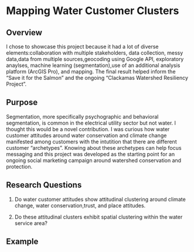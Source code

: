 # Mapping Water Customer Clusters

## Overview

I chose to showcase this project because it had a lot of diverse elements:collaboration with multiple stakeholders, data collection, messy data,data from multiple sources,geocoding using Google API, exploratory anaylses, machine learning (segmentation),use of an additional analysis platform (ArcGIS Pro), and mapping. The final result helped inform the “Save it for the Salmon” and the ongoing “Clackamas Watershed Resiliency Project”.

## Purpose

Segmentation, more specifically psychographic and behavioral segmentation, is common in the electrical utility sector but not water. I thought this would be a novel contribution. I was curious how water customer attitudes around water conservation and climate change manifested among customers with the intutition that there are different customer “archetypes”. Knowing about these archetypes can help focus messaging and this project was developed as the starting point for an ongoing social marketing campaign around watershed conservation and protection.

## Research Questions

1. Do water customer attitudes show attitudinal clustering around climate change, water conservation,trust, and place attitudes.

2. Do these attitudinal clusters exhibit spatial clustering within the water service area?

## Example

